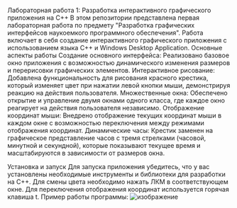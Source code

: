 Лабораторная работа 1: Разработка интерактивного графического приложения на C++
В этом репозитории представлена первая лабораторная работа по предмету "Разработка графических интерфейсов наукоемкого программного обеспечения". Работа включает в себя создание интерактивного графического приложения с использованием языка C++ и Windows Desktop Application.
Основные аспекты работы
Создание основного интерфейса:
Реализовано базовое окно приложения с возможностью динамического изменения размеров и перерисовки графических элементов.
Интерактивное рисование:
Добавлена функциональность для рисования красного крестика, который изменяет цвет при нажатии левой кнопки мыши, демонстрируя реакцию на действия пользователя.
Множественные окна:
Обеспечено открытие и управление двумя окнами одного класса, где каждое окно реагирует на действия пользователя независимо.
Отображение координат мыши:
Внедрено отображение текущих координат мыши в каждом окне с возможностью переключения между режимами отображения координат.
Динамические часы:
Крестик заменен на графическое представление часов с тремя стрелками (часовой, минутной и секундной), которые показывают текущее время и масштабируются в зависимости от размеров окна.

Установка и запуск
Для запуска приложения убедитесь, что у вас установлены необходимые инструменты и библиотеки для разработки на C++.
Для смены цвета необходимо нажать ЛКМ в соответствующем окне.
Для переключения отображения координат используется горячая клавиша t.
Пример работы программы:
![изображение](https://github.com/user-attachments/assets/03f069d5-26aa-4ed7-9a57-06bfc6d63b50)
